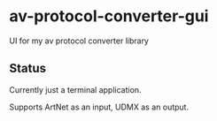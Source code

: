 # av-protocol-converter-gui
UI for my av protocol converter library

## Status

Currently just a terminal application.

Supports ArtNet as an input, UDMX as an output.